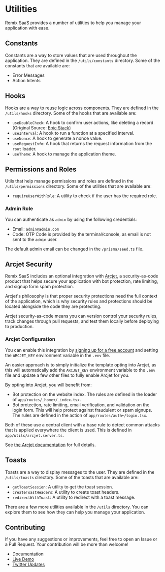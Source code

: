 # Utilities

Remix SaaS provides a number of utilities to help you manage your application with ease.

## Constants

Constants are a way to store values that are used throughout the application. They are defined in the `/utils/constants` directory. Some of the constants that are available are:

- Error Messages
- Action Intents

## Hooks

Hooks are a way to reuse logic across components. They are defined in the `/utils/hooks` directory. Some of the hooks that are available are:

- `useDoubleCheck`: A hook to confirm user actions, like deleting a record. (Original Source: [Epic Stack](github.com/epicweb-dev/epic-stack))
- `useInterval`: A hook to run a function at a specified interval.
- `useNonce`: A hook to generate a nonce value.
- `useRequestInfo`: A hook that returns the request information from the `root` loader.
- `useTheme`: A hook to manage the application theme.

## Permissions and Roles

Utils that help manage permissions and roles are defined in the `/utils/permissions` directory. Some of the utilities that are available are:

- `requireUserWithRole`: A utility to check if the user has the required role.

### Admin Role

You can authenticate as `admin` by using the following credentials:

- Email: `admin@admin.com`
- Code: OTP Code is provided by the terminal/console, as email is not sent to the `admin` user.

The default admin email can be changed in the `/prisma/seed.ts` file.

## Arcjet Security

Remix SaaS includes an optional integration with [Arcjet](https://launch.arcjet.com/hdXzPbO), a security-as-code product that helps secure your application with bot protection, rate limiting, and signup form spam protection.

Arcjet's philosophy is that proper security protections need the full context of the application, which is why security rules and protections should be located alongside the code they are protecting.

Arcjet security-as-code means you can version control your security rules, track changes through pull requests, and test them locally before deploying to production.

### Arcjet Configuration

You can enable this integration by [signing up for a free account](https://arcjet.com/) and setting the `ARCJET_KEY` environment variable in the `.env` file.

An easier approach is to simply initialize the template opting into Arcjet, as this will automatically add the `ARCJET_KEY` environment variable to the `.env` file and update a few other files to fully enable Arcjet for you.

By opting into Arcjet, you will benefit from:

- Bot protection on the website index. The rules are defined in the loader of `app/routes/_home+/_index.tsx`.
- Bot protection, rate limiting, email verification, and validation on the login form. This will help protect against fraudulent or spam signups. The rules are defined in the action of `app/routes/auth+/login.tsx`.

Both of these use a central client with a base rule to detect common attacks that is applied everywhere the client is used. This is defined in `app/utils/arcjet.server.ts`.

See [the Arcjet documentation](https://docs.arcjet.com) for full details.

## Toasts

Toasts are a way to display messages to the user. They are defined in the `/utils/toasts` directory. Some of the toasts that are available are:

- `getToastSession`: A utility to get the toast session.
- `createToastHeaders`: A utility to create toast headers.
- `redirectWithToast`: A utility to redirect with a toast message.

There are a few more utilities available in the `/utils` directory. You can explore them to see how they can help you manage your application.

## Contributing

If you have any suggestions or improvements, feel free to open an Issue or a Pull Request. Your contribution will be more than welcome!

- [Documentation](https://github.com/dev-xo/remix-saas/tree/main/docs#getting-started)
- [Live Demo](https://remix-saas.fly.dev)
- [Twitter Updates](https://twitter.com/DanielKanem)
